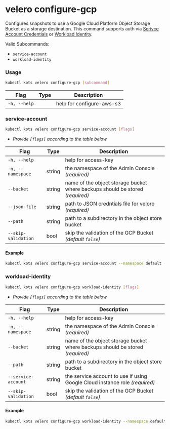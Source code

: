 # velero configure-gcp

Configures snapshots to use a Google Cloud Platform Object Storage Bucket as a storage destination.
This command supports auth via [Serivce Account Credentials](https://github.com/vmware-tanzu/velero-plugin-for-gcp#option-1-set-permissions-with-a-service-account) or [Workload Identity](https://github.com/vmware-tanzu/velero-plugin-for-gcp#option-2-set-permissions-with-using-workload-identity-optional).

Valid Subcommands:
* `service-account`
* `workload-identity`

### Usage

```bash
kubectl kots velero configure-gcp [subcommand]
```

| Flag         | Type | Description              |
|--------------|------|--------------------------|
| `-h, --help` |      | help for configure-aws-s3 |

### service-account

```bash
kubectl kots velero configure-gcp service-account [flags]
```

- _Provide `[flags]` according to the table below_

| Flag                | Type   | Description                                                                   |
|---------------------|--------|-------------------------------------------------------------------------------|
| `-h, --help`        |        | help for access-key                                                           |
| `-n, --namespace`   | string | the namespace of the Admin Console _(required)_                               |
| `--bucket`          | string | name of the object storage bucket where backups should be stored _(required)_ |
| `--json-file`       | string | path to JSON credntials file for veloro _(required)_                          |
| `--path `           | string | path to a subdirectory in the object store bucket                             |
| `--skip-validation` | bool   | skip the validation of the GCP Bucket _(default `false`)_                     |

#### Example

```bash
kubectl kots velero configure-gcp service-account --namespace default --bucket velero-backups --json-file sa-creds.json
```

### workload-identity

```bash
kubectl kots velero configure-gcp workload-identity [flags]
```

- _Provide `[flags]` according to the table below_

| Flag                | Type   | Description                                                                   |
|---------------------|--------|-------------------------------------------------------------------------------|
| `-h, --help`        |        | help for access-key                                                           |
| `-n, --namespace`   | string | the namespace of the Admin Console _(required)_                               |
| `--bucket`          | string | name of the object storage bucket where backups should be stored _(required)_ |
| `--path `           | string | path to a subdirectory in the object store bucket                             |
| `--service-account` | string | the service account to use if using Google Cloud instance role _(required)_   |
| `--skip-validation` | bool   | skip the validation of the GCP Bucket _(default `false`)_                     |

#### Example

```bash
kubectl kots velero configure-gcp workload-identity --namespace default --bucket velero-backups --service-account ss-velero@gcp-project.iam.gserviceaccount.com
```